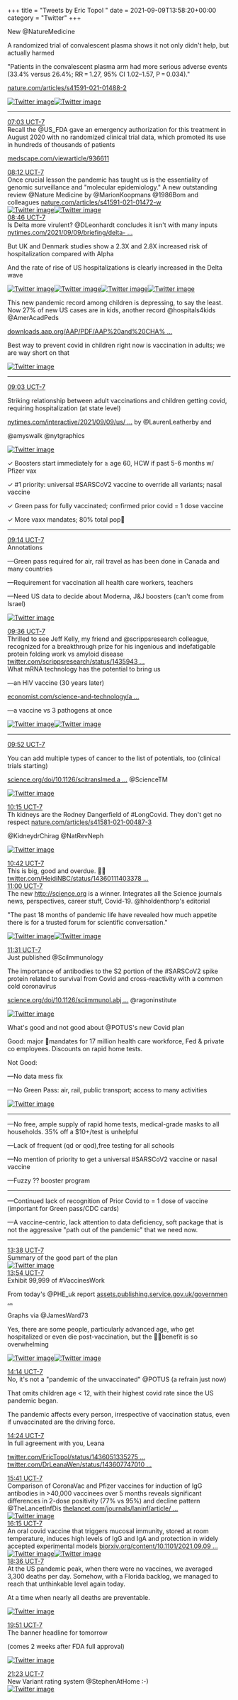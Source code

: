 +++
title = "Tweets by Eric Topol " 
date = 2021-09-09T13:58:20+00:00
category = "Twitter"
+++
<div class="thread"> 
<div class="thread-content"> 
New @NatureMedicine 

A randomized trial of convalescent plasma shows it not only didn't help, but actually harmed

"Patients in the convalescent plasma arm had more serious adverse events (33.4% versus 26.4%; RR = 1.27, 95% CI 1.02–1.57, P = 0.034)."

<a href="https://www.nature.com/articles/s41591-021-01488-2" target="_blank" rel="noreferer">nature.com/articles/s41591-021-01488-2</a> 
 </div> 
<a href="/twitter/erictopol/images/E-2TMwSVEAUCDUH.jpg"  ><img src="/twitter/erictopol/images/E-2TMwSVEAUCDUH.jpg" alt="Twitter image" ></img></a><a href="/twitter/erictopol/images/E-2TO6RVEAEUFDP.jpg"  ><img src="/twitter/erictopol/images/E-2TO6RVEAEUFDP.jpg" alt="Twitter image" ></img></a><hr><div class="profile"> 
<a href="https://twitter.com/erictopol/status/1435967208270692362" target="_blank" rel="noreferer">07:03 UCT-7</a> 
</div> 
<div class="content"> 
Recall the @US_FDA gave an emergency authorization for this treatment in August 2020 with no randomized clinical trial data, which promoted its use in hundreds of thousands of patients

<a href="https://www.medscape.com/viewarticle/936611" target="_blank" rel="noreferer">medscape.com/viewarticle/936611</a> 
</div> 
</div> 
<div class="tweet"> 
<div class="profile"> 
<a href="https://twitter.com/erictopol/status/1435984559502286852" target="_blank" rel="noreferer">08:12 UCT-7</a> 
</div> 
<div class="content"> 
Once crucial lesson the pandemic has taught us is the essentiality of genomic surveillance and "molecular epidemiology." A new outstanding review @Nature Medicine by @MarionKoopmans @1986Bom and colleagues <a href="https://www.nature.com/articles/s41591-021-01472-w" target="_blank" rel="noreferer">nature.com/articles/s41591-021-01472-w</a> 
 </div> 
<a href="/twitter/erictopol/images/E-2kNaZUYAM-lo-.jpg"  ><img src="/twitter/erictopol/images/E-2kNaZUYAM-lo-.jpg" alt="Twitter image" ></img></a><a href="/twitter/erictopol/images/E-2kTNyVcAAVN89.jpg"  ><img src="/twitter/erictopol/images/E-2kTNyVcAAVN89.jpg" alt="Twitter image" ></img></a></div> 
<div class="tweet"> 
<div class="profile"> 
<a href="https://twitter.com/erictopol/status/1435993132928155650" target="_blank" rel="noreferer">08:46 UCT-7</a> 
</div> 
<div class="content"> 
Is Delta more virulent? @DLeonhardt concludes it isn't with many inputs <a href="https://www.nytimes.com/2021/09/09/briefing/delta-variant-cases-severity.html" target="_blank" rel="noreferer">nytimes.com/2021/09/09/briefing/delta- ...</a> 


But UK and Denmark studies show a 2.3X and 2.8X increased risk of hospitalization compared with Alpha

And the rate of rise of US hospitalizations is clearly increased in the Delta wave </div> 
<a href="/twitter/erictopol/images/E-2r83tVgAEOovy.jpg"  ><img src="/twitter/erictopol/images/E-2r83tVgAEOovy.jpg" alt="Twitter image" ></img></a><a href="/twitter/erictopol/images/E-2r-RoVQAItIK_.jpg"  ><img src="/twitter/erictopol/images/E-2r-RoVQAItIK_.jpg" alt="Twitter image" ></img></a><a href="/twitter/erictopol/images/E-2sAitVkAkG-Er.jpg"  ><img src="/twitter/erictopol/images/E-2sAitVkAkG-Er.jpg" alt="Twitter image" ></img></a><a href="/twitter/erictopol/images/E-2sClNVcAITCBH.jpg"  ><img src="/twitter/erictopol/images/E-2sClNVcAITCBH.jpg" alt="Twitter image" ></img></a></div> 
<div class="thread"> 
<div class="thread-content"> 
This new pandemic record among children is depressing, to say the least. Now 27% of new US cases are in kids, another record @hospitals4kids @AmerAcadPeds

<a href="https://downloads.aap.org/AAP/PDF/AAP%20and%20CHA%20-%20Children%20and%20COVID-19%20State%20Data%20Report%209.2%20FINAL.pdf" target="_blank" rel="noreferer">downloads.aap.org/AAP/PDF/AAP%20and%20CHA% ...</a> 


Best way to prevent covid in children right now is vaccination in adults; we are way short on that </div> 
<a href="/twitter/erictopol/images/E-yenZfVUAA9zrX.jpg"  ><img src="/twitter/erictopol/images/E-yenZfVUAA9zrX.jpg" alt="Twitter image" ></img></a><hr><div class="profile"> 
<a href="https://twitter.com/erictopol/status/1435997315202895876" target="_blank" rel="noreferer">09:03 UCT-7</a> 
</div> 
<div class="content"> 
Striking relationship between adult vaccinations and children getting covid, requiring hospitalization (at state level)

<a href="https://www.nytimes.com/interactive/2021/09/09/us/covid-children-cases-icu.html" target="_blank" rel="noreferer">nytimes.com/interactive/2021/09/09/us/ ...</a> 
 by @LaurenLeatherby and 

@amyswalk @nytgraphics </div> 
<a href="/twitter/erictopol/images/E-2vsagVcAE7PwU.jpg"  ><img src="/twitter/erictopol/images/E-2vsagVcAE7PwU.jpg" alt="Twitter image" ></img></a></div> 
<div class="thread"> 
<div class="thread-content"> 
✓ Boosters start immediately for ≥ age 60, HCW if past 5-6 months w/ Pfizer vax

✓ #1 priority: universal #SARSCoV2 vaccine to override all variants; nasal vaccine

✓ Green pass for fully vaccinated; confirmed prior covid = 1 dose vaccine

✓ More vaxx mandates; 80% total pop🎯</div> 
<hr><div class="profile"> 
<a href="https://twitter.com/erictopol/status/1436000001700683784" target="_blank" rel="noreferer">09:14 UCT-7</a> 
</div> 
<div class="content"> 
Annotations

—Green pass required for air, rail travel as has been done in Canada and many countries

—Requirement for vaccination all health care workers, teachers

—Need US data to decide about Moderna, J&amp;J boosters (can't come from Israel) </div> 
<a href="/twitter/erictopol/images/E-2yD9EUYAE4bu0.jpg"  ><img src="/twitter/erictopol/images/E-2yD9EUYAE4bu0.jpg" alt="Twitter image" ></img></a></div> 
<div class="tweet"> 
<div class="profile"> 
<a href="https://twitter.com/erictopol/status/1436005711847170050" target="_blank" rel="noreferer">09:36 UCT-7</a> 
</div> 
<div class="content"> 
Thrilled to see Jeff Kelly, my friend and @scrippsresearch colleague, recognized for a breakthrough prize for his ingenious and indefatigable protein folding work vs amyloid disease <a href="https://twitter.com/scrippsresearch/status/1435943585858433030" target="_blank" rel="noreferer">twitter.com/scrippsresearch/status/1435943 ...</a> 
</div> 
</div> 
<div class="thread"> 
<div class="thread-content"> 
What mRNA technology has the potential to bring us

—an HIV vaccine (30 years later)

<a href="https://www.economist.com/science-and-technology/a-new-aids-vaccine-heads-to-clinical-trials/21804378" target="_blank" rel="noreferer">economist.com/science-and-technology/a ...</a> 


—a vaccine vs 3 pathogens at once </div> 
<a href="/twitter/erictopol/images/E-2uLvZVkAY8PsC.jpg"  ><img src="/twitter/erictopol/images/E-2uLvZVkAY8PsC.jpg" alt="Twitter image" ></img></a><a href="/twitter/erictopol/images/E-2uVivVkAQslh-.jpg"  ><img src="/twitter/erictopol/images/E-2uVivVkAQslh-.jpg" alt="Twitter image" ></img></a><hr><div class="profile"> 
<a href="https://twitter.com/erictopol/status/1436009739729571840" target="_blank" rel="noreferer">09:52 UCT-7</a> 
</div> 
<div class="content"> 
You can add multiple types of cancer to the list of potentials, too (clinical trials starting)

<a href="https://www.science.org/doi/10.1126/scitranslmed.abc7804" target="_blank" rel="noreferer">science.org/doi/10.1126/scitranslmed.a ...</a> 
 @ScienceTM </div> 
<a href="/twitter/erictopol/images/E-26v8LVIAcqcoi.png"  ><img src="/twitter/erictopol/images/E-26v8LVIAcqcoi.png" alt="Twitter image" ></img></a></div> 
<div class="tweet"> 
<div class="profile"> 
<a href="https://twitter.com/erictopol/status/1436015423242137601" target="_blank" rel="noreferer">10:15 UCT-7</a> 
</div> 
<div class="content"> 
Th kidneys are the Rodney Dangerfield of #LongCovid. They don't get no respect <a href="https://www.nature.com/articles/s41581-021-00487-3" target="_blank" rel="noreferer">nature.com/articles/s41581-021-00487-3</a> 


@KidneydrChirag @NatRevNeph </div> 
<a href="/twitter/erictopol/images/E-2_6OxVIAY669N.jpg"  ><img src="/twitter/erictopol/images/E-2_6OxVIAY669N.jpg" alt="Twitter image" ></img></a></div> 
<div class="tweet"> 
<div class="profile"> 
<a href="https://twitter.com/erictopol/status/1436022182715400246" target="_blank" rel="noreferer">10:42 UCT-7</a> 
</div> 
<div class="content"> 
This is big, good and overdue. 👏👏 <a href="https://twitter.com/HeidiNBC/status/1436011140337836039" target="_blank" rel="noreferer">twitter.com/HeidiNBC/status/14360111403378 ...</a> 
</div> 
</div> 
<div class="tweet"> 
<div class="profile"> 
<a href="https://twitter.com/erictopol/status/1436026691810304028" target="_blank" rel="noreferer">11:00 UCT-7</a> 
</div> 
<div class="content"> 
The new <a href="http://science.org" target="_blank" rel="noreferer">http://science.org</a> 
 is a winner. Integrates all the Science journals news, perspectives, career stuff, Covid-19. @hholdenthorp's editorial 

"The past 18 months of pandemic life have revealed how much appetite there is for a trusted forum for scientific conversation." </div> 
<a href="/twitter/erictopol/images/E-3IxLmVIBgA24w.jpg"  ><img src="/twitter/erictopol/images/E-3IxLmVIBgA24w.jpg" alt="Twitter image" ></img></a><a href="/twitter/erictopol/images/E-3IzJ3VIAwL8AL.jpg"  ><img src="/twitter/erictopol/images/E-3IzJ3VIAwL8AL.jpg" alt="Twitter image" ></img></a></div> 
<div class="tweet"> 
<div class="profile"> 
<a href="https://twitter.com/erictopol/status/1436034427763638272" target="_blank" rel="noreferer">11:31 UCT-7</a> 
</div> 
<div class="content"> 
Just published @SciImmunology 

The importance of antibodies to the S2 portion of the #SARSCoV2 spike protein related to survival from Covid and cross-reactivity with a common cold coronavirus

<a href="https://www.science.org/doi/10.1126/sciimmunol.abj2901" target="_blank" rel="noreferer">science.org/doi/10.1126/sciimmunol.abj ...</a> 
 @ragoninstitute </div> 
<a href="/twitter/erictopol/images/E-3QrmCVUA05HSp.jpg"  ><img src="/twitter/erictopol/images/E-3QrmCVUA05HSp.jpg" alt="Twitter image" ></img></a></div> 
<div class="thread"> 
<div class="thread-content"> 
What's good and not good about @POTUS's new Covid plan

Good: major 💉mandates for 17 million health care workforce, Fed &amp; private co employees. Discounts on rapid home tests. 

Not Good:

—No data mess fix

—No Green Pass: air, rail, public transport; access to many activities </div> 
<a href="/twitter/erictopol/images/E-3dZVuVUBYcO8W.jpg"  ><img src="/twitter/erictopol/images/E-3dZVuVUBYcO8W.jpg" alt="Twitter image" ></img></a><hr><div class="thread-content"> 
—No free, ample supply of rapid home tests, medical-grade masks to all households. 35% off a $10+/test is unhelpful

—Lack of frequent (qd or qod),free testing for all schools

—No mention of priority to get a universal #SARSCoV2 vaccine or nasal vaccine

—Fuzzy ?? booster program</div> 
<hr><div class="thread-content"> 
—Continued lack of recognition of Prior Covid to = 1 dose of vaccine (important for Green pass/CDC cards)

—A vaccine-centric, lack attention to data deficiency,  soft package that is not the aggressive "path out of the pandemic" that we need now.</div> 
<hr><div class="profile"> 
<a href="https://twitter.com/erictopol/status/1436066484963332115" target="_blank" rel="noreferer">13:38 UCT-7</a> 
</div> 
<div class="content"> 
Summary of the good part of the plan </div> 
<a href="/twitter/erictopol/images/E-3u0pyVUAYlspn.jpg"  ><img src="/twitter/erictopol/images/E-3u0pyVUAYlspn.jpg" alt="Twitter image" ></img></a></div> 
<div class="tweet"> 
<div class="profile"> 
<a href="https://twitter.com/erictopol/status/1436070445527158795" target="_blank" rel="noreferer">13:54 UCT-7</a> 
</div> 
<div class="content"> 
Exhibit 99,999 of #VaccinesWork 

From today's @PHE_uk report <a href="https://assets.publishing.service.gov.uk/government/uploads/system/uploads/attachment_data/file/1016465/Vaccine_surveillance_report_-_week_36.pdf" target="_blank" rel="noreferer">assets.publishing.service.gov.uk/governmen ...</a> 


Graphs via @JamesWard73 

Yes, there are some people, particularly advanced age, who get hospitalized or even die post-vaccination, but the 💉💉benefit is so overwhelming </div> 
<a href="/twitter/erictopol/images/E-3yC5KVUAAk8Y8.png"  ><img src="/twitter/erictopol/images/E-3yC5KVUAAk8Y8.png" alt="Twitter image" ></img></a><a href="/twitter/erictopol/images/E-3yLh9VUA8-t3F.png"  ><img src="/twitter/erictopol/images/E-3yLh9VUA8-t3F.png" alt="Twitter image" ></img></a></div> 
<div class="tweet"> 
<div class="profile"> 
<a href="https://twitter.com/erictopol/status/1436075459301679104" target="_blank" rel="noreferer">14:14 UCT-7</a> 
</div> 
<div class="content"> 
No, it's not a "pandemic of the unvaccinated" @POTUS (a refrain just now)

That omits children age &lt; 12, with their highest covid rate since the US pandemic began.

The pandemic affects every person, irrespective of vaccination status, even if unvaccinated are the driving force.</div> 
</div> 
<div class="tweet"> 
<div class="profile"> 
<a href="https://twitter.com/erictopol/status/1436078096239652871" target="_blank" rel="noreferer">14:24 UCT-7</a> 
</div> 
<div class="content"> 
In full agreement with you, Leana

<a href="https://twitter.com/EricTopol/status/1436051335275696135" target="_blank" rel="noreferer">twitter.com/EricTopol/status/1436051335275 ...</a> 
 <a href="https://twitter.com/DrLeanaWen/status/1436077470105604096" target="_blank" rel="noreferer">twitter.com/DrLeanaWen/status/143607747010 ...</a> 
</div> 
</div> 
<div class="tweet"> 
<div class="profile"> 
<a href="https://twitter.com/erictopol/status/1436097371130130448" target="_blank" rel="noreferer">15:41 UCT-7</a> 
</div> 
<div class="content"> 
Comparison of CoronaVac and Pfizer vaccines for induction of IgG antibodies in &gt;40,000 vaccinees over 5 months reveals significant differences in 2-dose positivity (77% vs 95%) and decline pattern @TheLancetInfDis <a href="https://www.thelancet.com/journals/laninf/article/PIIS1473-3099(21)00479-5/fulltext" target="_blank" rel="noreferer">thelancet.com/journals/laninf/article/ ...</a> 
 </div> 
<a href="/twitter/erictopol/images/E-4J4gfUYAIGKnh.jpg"  ><img src="/twitter/erictopol/images/E-4J4gfUYAIGKnh.jpg" alt="Twitter image" ></img></a></div> 
<div class="tweet"> 
<div class="profile"> 
<a href="https://twitter.com/erictopol/status/1436105969684017180" target="_blank" rel="noreferer">16:15 UCT-7</a> 
</div> 
<div class="content"> 
An oral covid vaccine that triggers mucosal immunity, stored at room temperature, induces high levels of IgG and IgA and protection in widely accepted experimental models <a href="https://www.biorxiv.org/content/10.1101/2021.09.09.459634v1.full.pdf" target="_blank" rel="noreferer">biorxiv.org/content/10.1101/2021.09.09 ...</a> 
 </div> 
<a href="/twitter/erictopol/images/E-4Sb3HVcAMMHdF.jpg"  ><img src="/twitter/erictopol/images/E-4Sb3HVcAMMHdF.jpg" alt="Twitter image" ></img></a><a href="/twitter/erictopol/images/E-4Sda7VcAoTMM9.jpg"  ><img src="/twitter/erictopol/images/E-4Sda7VcAoTMM9.jpg" alt="Twitter image" ></img></a></div> 
<div class="tweet"> 
<div class="profile"> 
<a href="https://twitter.com/erictopol/status/1436141547376951319" target="_blank" rel="noreferer">18:36 UCT-7</a> 
</div> 
<div class="content"> 
At the US pandemic peak, when there were no vaccines, we averaged 3,300 deaths per day. Somehow, with a Florida backlog, we managed to reach that unthinkable level again today.

At a time when nearly all deaths are preventable. </div> 
<a href="/twitter/erictopol/images/E-4x4RKVQAgOxGl.jpg"  ><img src="/twitter/erictopol/images/E-4x4RKVQAgOxGl.jpg" alt="Twitter image" ></img></a></div> 
<div class="tweet"> 
<div class="profile"> 
<a href="https://twitter.com/erictopol/status/1436160442875854848" target="_blank" rel="noreferer">19:51 UCT-7</a> 
</div> 
<div class="content"> 
The banner headline for tomorrow

(comes 2 weeks after FDA full approval) </div> 
<a href="/twitter/erictopol/images/E-5D6L_VQAw-nkp.jpg"  ><img src="/twitter/erictopol/images/E-5D6L_VQAw-nkp.jpg" alt="Twitter image" ></img></a></div> 
<div class="tweet"> 
<div class="profile"> 
<a href="https://twitter.com/erictopol/status/1436183491255758891" target="_blank" rel="noreferer">21:23 UCT-7</a> 
</div> 
<div class="content"> 
New Variant rating system @StephenAtHome :-) </div> 
<a href="/twitter/erictopol/images/E-5ZPaGVgAQmfCI.png"  ><img src="/twitter/erictopol/images/E-5ZPaGVgAQmfCI.png" alt="Twitter image" ></img></a></div> 


